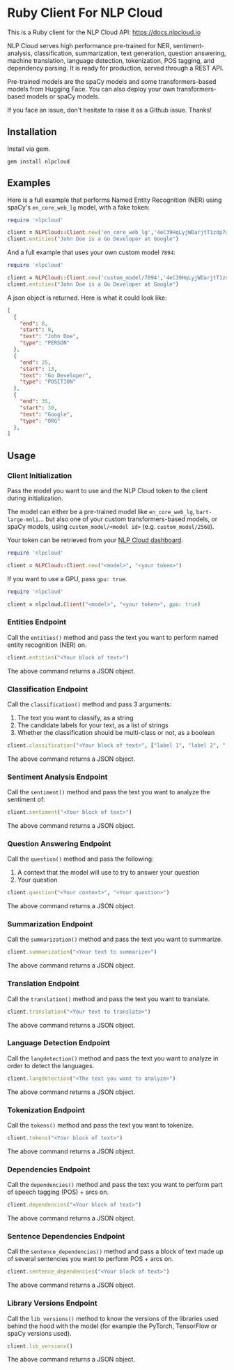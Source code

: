 # Ruby Client For NLP Cloud

This is a Ruby client for the NLP Cloud API: https://docs.nlpcloud.io

NLP Cloud serves high performance pre-trained for NER, sentiment-analysis, classification, summarization, text generation, question answering, machine translation, language detection, tokenization, POS tagging, and dependency parsing. It is ready for production, served through a REST API.

Pre-trained models are the spaCy models and some transformers-based models from Hugging Face. You can also deploy your own transformers-based models or spaCy models.

If you face an issue, don't hesitate to raise it as a Github issue. Thanks!

## Installation

Install via gem.

```shell
gem install nlpcloud
```

## Examples

Here is a full example that performs Named Entity Recognition (NER) using spaCy's `en_core_web_lg` model, with a fake token:

```ruby
require 'nlpcloud'

client = NLPCloud::Client.new('en_core_web_lg','4eC39HqLyjWDarjtT1zdp7dc')
client.entities("John Doe is a Go Developer at Google")
```

And a full example that uses your own custom model `7894`:

```ruby
require 'nlpcloud'

client = NLPCloud::Client.new('custom_model/7894','4eC39HqLyjWDarjtT1zdp7dc')
client.entities("John Doe is a Go Developer at Google")
```

A json object is returned. Here is what it could look like:

```json
[
  {
    "end": 8,
    "start": 0,
    "text": "John Doe",
    "type": "PERSON"
  },
  {
    "end": 25,
    "start": 13,
    "text": "Go Developer",
    "type": "POSITION"
  },
  {
    "end": 35,
    "start": 30,
    "text": "Google",
    "type": "ORG"
  },
]
```

## Usage

### Client Initialization

Pass the model you want to use and the NLP Cloud token to the client during initialization.

The model can either be a pre-trained model like `en_core_web_lg`, `bart-large-mnli`... but also one of your custom transformers-based models, or spaCy models, using `custom_model/<model id>` (e.g. `custom_model/2568`).

Your token can be retrieved from your [NLP Cloud dashboard](https://nlpcloud.io/home/token).

```ruby
require 'nlpcloud'

client = NLPCloud::Client.new("<model>", "<your token>")
```

If you want to use a GPU, pass `gpu: true`.

```ruby
require 'nlpcloud'

client = nlpcloud.Client("<model>", "<your token>", gpu: true)
```

### Entities Endpoint

Call the `entities()` method and pass the text you want to perform named entity recognition (NER) on.

```ruby
client.entities("<Your block of text>")
```

The above command returns a JSON object.

### Classification Endpoint

Call the `classification()` method and pass 3 arguments:

1. The text you want to classify, as a string
1. The candidate labels for your text, as a list of strings
1. Whether the classification should be multi-class or not, as a boolean

```ruby
client.classification("<Your block of text>", ["label 1", "label 2", "..."], true|false)
```

The above command returns a JSON object.

### Sentiment Analysis Endpoint

Call the `sentiment()` method and pass the text you want to analyze the sentiment of:

```ruby
client.sentiment("<Your block of text>")
```

The above command returns a JSON object.

### Question Answering Endpoint

Call the `question()` method and pass the following:

1. A context that the model will use to try to answer your question
1. Your question

```ruby
client.question("<Your context>", "<Your question>")
```

The above command returns a JSON object.

### Summarization Endpoint

Call the `summarization()` method and pass the text you want to summarize.

```ruby
client.summarization("<Your text to summarize>")
```

The above command returns a JSON object.

### Translation Endpoint

Call the `translation()` method and pass the text you want to translate.

```ruby
client.translation("<Your text to translate>")
```

The above command returns a JSON object.

### Language Detection Endpoint

Call the `langdetection()` method and pass the text you want to analyze in order to detect the languages.

```ruby
client.langdetection("<The text you want to analyze>")
```

The above command returns a JSON object.

### Tokenization Endpoint

Call the `tokens()` method and pass the text you want to tokenize.

```ruby
client.tokens("<Your block of text>")
```

The above command returns a JSON object.

### Dependencies Endpoint

Call the `dependencies()` method and pass the text you want to perform part of speech tagging (POS) + arcs on.

```ruby
client.dependencies("<Your block of text>")
```

The above command returns a JSON object.

### Sentence Dependencies Endpoint

Call the `sentence_dependencies()` method and pass a block of text made up of several sentencies you want to perform POS + arcs on.

```ruby
client.sentence_dependencies("<Your block of text>")
```

The above command returns a JSON object.

### Library Versions Endpoint

Call the `lib_versions()` method to know the versions of the libraries used behind the hood with the model (for example the PyTorch, TensorFlow or spaCy versions used).

```ruby
client.lib_versions()
```

The above command returns a JSON object.

